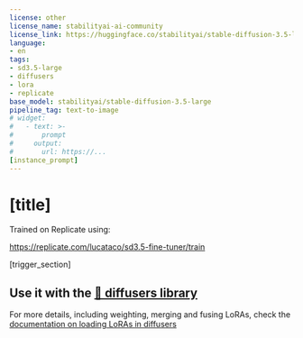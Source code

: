 ```yaml
---
license: other
license_name: stabilityai-ai-community
license_link: https://huggingface.co/stabilityai/stable-diffusion-3.5-large/blob/main/LICENSE.md
language:
- en
tags:
- sd3.5-large
- diffusers
- lora
- replicate
base_model: stabilityai/stable-diffusion-3.5-large
pipeline_tag: text-to-image
# widget:
#   - text: >-
#       prompt
#     output:
#       url: https://...
[instance_prompt]
---
```


# [title]

<Gallery />

Trained on Replicate using:

https://replicate.com/lucataco/sd3.5-fine-tuner/train

[trigger_section]

## Use it with the [🧨 diffusers library](https://github.com/huggingface/diffusers)


For more details, including weighting, merging and fusing LoRAs, check the [documentation on loading LoRAs in diffusers](https://huggingface.co/docs/diffusers/main/en/using-diffusers/loading_adapters)
